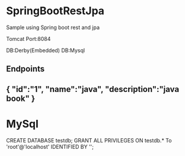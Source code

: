 # SpringBootRestJpa
Sample using Spring boot rest and jpa

Tomcat Port:8084

DB:Derby(Embedded)
DB:Mysql

<h2>Endpoints<h2>

{
"id":"1",
"name":"java",
"description":"java book"
}


MySql
========
CREATE DATABASE testdb;
GRANT ALL PRIVILEGES ON testdb.* To 'root'@'localhost' IDENTIFIED BY '';
